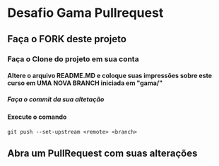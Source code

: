 # Desafio Gama Pullrequest

## Faça o FORK deste projeto

### Faça o Clone do projeto em sua conta

#### Altere o arquivo README.MD e coloque suas impressões sobre este curso em UMA NOVA BRANCH iniciada em "gama/"

##### Faça o commit da sua altetação


#### Execute o comando
```git push --set-upstream <remote> <branch>```


## Abra um PullRequest com suas alterações

